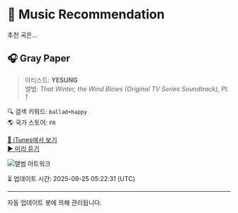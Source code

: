 
# 🎵 Music Recommendation

추천 곡은...

## 🎧 Gray Paper  
> 아티스트: **YESUNG**  
> 앨범: _That Winter, the Wind Blows (Original TV Series Soundtrack), Pt. 1_  

🔍 검색 키워드: `ballad+happy`  
🌎 국가 스토어: `FR`

[🔗 iTunes에서 보기](https://music.apple.com/fr/album/gray-paper/603856474?i=603856479&uo=4)  
[▶️ 미리 듣기](https://audio-ssl.itunes.apple.com/itunes-assets/AudioPreview125/v4/45/ff/49/45ff4978-5d77-fb99-808c-6aa6f341e16f/mzaf_16962660633730793778.plus.aac.p.m4a)

![앨범 아트워크](https://is1-ssl.mzstatic.com/image/thumb/Music/v4/41/34/35/41343527-abe5-6fc9-b6b2-4ec96350faf3/KM0001957-_OST_Part.1-0213.jpg/100x100bb.jpg)

⏳ 업데이트 시간: 2025-09-25 05:22:31 (UTC)

---
자동 업데이트 봇에 의해 관리됩니다.
